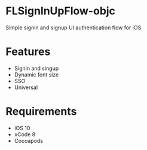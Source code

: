# FLSignInUpFlow-objc

Simple signin and signup UI authentication flow for iOS

# <a name="h_features"></a>Features

- Signin and singup
- Dynamic font size
- SSO
- Universal

# <a name="h_features"></a>Requirements

- iOS 10
- xCode 8
- Cocoapods
